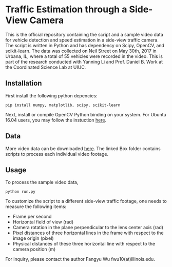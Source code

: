 # Traffic Estimation through a Side-View Camera

This is the official repository containing the script and a sample video data for vehicle detection and speed estimation in a side-view traffic camera. The script is written in Python and has dependency on Scipy, OpenCV, and scikit-learn. The data was collected on Neil Street on May 30th, 2017 in Urbana, IL, where a total of 55 vehicles were recorded in the video. This is part of the research conducted with Yanning Li and Prof. Daniel B. Work at the Coordinated Science Lab at UIUC.

## Installation 
First install the following python depencies:
```
pip install numpy, matplotlib, scipy, scikit-learn
```
Next, install or compile OpenCV Python binding on your system. For Ubuntu 16.04 users, you may follow the instuction [here](http://www.pyimagesearch.com/2016/10/24/ubuntu-16-04-how-to-install-opencv/).

## Data
More video data can be downloaded [here](https://uofi.box.com/s/i3ac71aejupj1khbo7w61az9qe6u5tz2). The linked Box folder contains scripts to process each individual video footage.

## Usage
To process the sample video data, 
```
python run.py
```

To customize the script to a different side-view traffic footage, one needs to measure the following items:
+ Frame per second
+ Horizontal field of view (rad)
+ Camera rotation in the plane perpendicular to the lens center axis (rad)
+ Pixel distances of three horizontal lines in the frame with respect to the image origin (pixel)
+ Physical distances of these three horizontal line with respect to the camera position (m)

For inquiry, please contact the author Fangyu Wu fwu10(at)illinois.edu.
